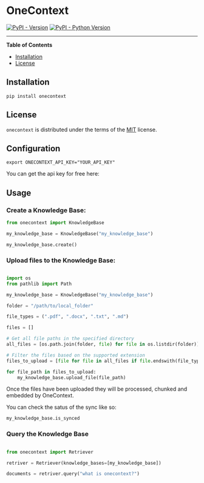 # OneContext

[![PyPI - Version](https://img.shields.io/pypi/v/onecontext.svg)](https://pypi.org/project/onecontext)
[![PyPI - Python Version](https://img.shields.io/pypi/pyversions/onecontext.svg)](https://pypi.org/project/onecontext)

-----

**Table of Contents**

- [Installation](#installation)
- [License](#license)

## Installation

```console
pip install onecontext
```

## License

`onecontext` is distributed under the terms of the [MIT](https://spdx.org/licenses/MIT.html) license.


## Configuration

    export ONECONTEXT_API_KEY="YOUR_API_KEY"

You can get the api key for free here:

## Usage

### Create a Knowledge Base:

```python
from onecontext import KnowledgeBase

my_knowledge_base = KnowledgeBase("my_knowledge_base")

my_knowledge_base.create()

```

### Upload files to the Knowledge Base:

```python

import os
from pathlib import Path

my_knowledge_base = KnowledgeBase("my_knowledge_base")

folder = "/path/to/local_folder"

file_types = (".pdf", ".docx", ".txt", ".md")

files = []

# Get all file paths in the specified directory
all_files = [os.path.join(folder, file) for file in os.listdir(folder)]

# Filter the files based on the supported extension
files_to_upload = [file for file in all_files if file.endswith(file_types)]

for file_path in files_to_upload:
    my_knowledge_base.upload_file(file_path)
```

Once the files have been uploaded they will be processed, chunked
and embedded by OneContext.

You can check the satus of the sync like so:

```python
my_knowledge_base.is_synced
```

### Query the Knowledge Base

```python

from onecontext import Retriever

retriver = Retriever(knowledge_bases=[my_knowledge_base])

documents = retriver.query("what is onecontext?")

```

